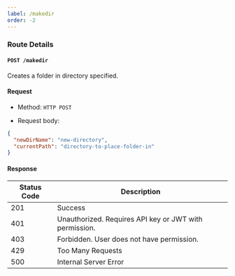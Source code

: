 ```yaml
---
label: /makedir
order: -2
---
```


### Route Details

#### ```POST /makedir```

Creates a folder in directory specified.

#### Request

- Method: `HTTP POST`

- Request body: 
```json
{
  "newDirName": "new-directory",
  "currentPath": "directory-to-place-folder-in"
}
```

#### Response

Status Code | Description                                                                             
---         | ---                                                                                  
201         | Success
401         | Unauthorized. Requires API key or JWT with permission.
403         | Forbidden. User does not have permission.
429         | Too Many Requests
500         | Internal Server Error